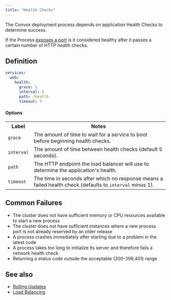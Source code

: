 ```yaml
---
title: "Health Checks"
---
```


The Convox deployment process depends on application Health Checks to determine success.

If the Process [exposes a port](/application/port) is it considered healthy after it passes a certain number of HTTP health checks.

## Definition

```yaml
services:
  web:
    health:
      grace: 5
      interval: 5
      path: /health
      timeout: 3
```

#### Options

<table>
  <tr>
    <th>Label</th>
    <th>Notes</th>
  </tr>
  <tr>
    <td><code>grace</code></td>
    <td>The amount of time to wait for a service to boot before beginning health checks.</td>
  </tr>
  <tr>
    <td><code>interval</code></td>
    <td>The amount of time between health checks (default 5 seconds).</td>
  </tr>
  <tr>
    <td><code>path</code></td>
    <td>The HTTP endpoint the load balancer will use to determine the application's health.</td>
  </tr>
  <tr>
    <td><code>timeout</code></td>
    <td>The time in seconds after which no response means a failed health check (defaults to <code>interval</code> minus 1).</td>
  </tr>
</table>

## Common Failures

* The cluster does not have sufficient memory or CPU resources available to start a new process
* The cluster does not have sufficient instances where a new process port is not already reserved by an older release
* A process crashes immediately after starting due to a problem in the latest code
* A process takes too long to initialize its server and therefore fails a network health check
* Returning a status code outside the acceptable (200-399,401) range



## See also

* [Rolling Updates](/docs/rolling-updates/)
* [Load Balancing](/deployment/load-balancing)
